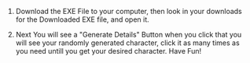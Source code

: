 1. Download the EXE File to your computer, then look in your downloads for the Downloaded EXE file, and open it.

2. Next You will see a "Generate Details" Button when you click that you will see your randomly generated character, click it as many times as you need untill you get your desired
   character. Have Fun!
